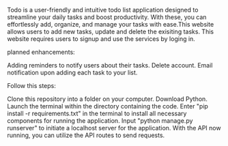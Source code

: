 Todo is a user-friendly and intuitive todo list application designed to streamline your daily tasks and boost productivity. With these, you can effortlessly add, organize, and manage your tasks with ease.This website allows users to add new tasks, update and delete the exisiting tasks. This website requires users to signup and use the services by loging in.

planned enhancements:

Adding reminders to notify users about their tasks.
Delete account.
Email notification upon adding each task to your list.


Follow this steps:

Clone this repository into a folder on your computer.
Download Python.
Launch the terminal within the directory containing the code.
Enter "pip install -r requirements.txt" in the terminal to install all necessary components for running the application.
Input "python manage.py runserver" to initiate a localhost server for the application.
With the API now running, you can utilize the API routes to send requests.
